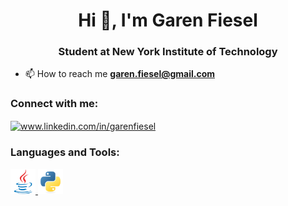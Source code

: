 <h1 align="center">Hi 👋, I'm Garen Fiesel</h1>
<h3 align="center">Student at New York Institute of Technology</h3>

- 📫 How to reach me **garen.fiesel@gmail.com**

<h3 align="left">Connect with me:</h3>
<p align="left">
<a href="https://linkedin.com/in/www.linkedin.com/in/garenfiesel" target="blank"><img align="center" src="https://raw.githubusercontent.com/rahuldkjain/github-profile-readme-generator/master/src/images/icons/Social/linked-in-alt.svg" alt="www.linkedin.com/in/garenfiesel" height="30" width="40" /></a>
</p>

<h3 align="left">Languages and Tools:</h3>
<p align="left"> <a href="https://www.java.com" target="_blank" rel="noreferrer"> <img src="https://raw.githubusercontent.com/devicons/devicon/master/icons/java/java-original.svg" alt="java" width="40" height="40"/> </a> <a href="https://www.python.org" target="_blank" rel="noreferrer"> <img src="https://raw.githubusercontent.com/devicons/devicon/master/icons/python/python-original.svg" alt="python" width="40" height="40"/> </a> </p>
